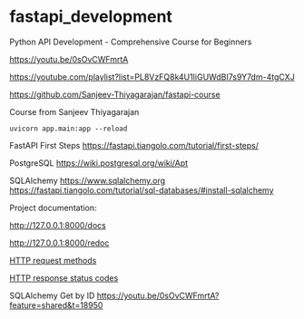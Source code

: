 # fastapi_development

Python API Development - Comprehensive Course for Beginners 

https://youtu.be/0sOvCWFmrtA

https://youtube.com/playlist?list=PL8VzFQ8k4U1IiGUWdBI7s9Y7dm-4tgCXJ

https://github.com/Sanjeev-Thiyagarajan/fastapi-course

Course from Sanjeev Thiyagarajan

```
uvicorn app.main:app --reload
```

FastAPI First Steps https://fastapi.tiangolo.com/tutorial/first-steps/

PostgreSQL https://wiki.postgresql.org/wiki/Apt

SQLAlchemy https://www.sqlalchemy.org 
https://fastapi.tiangolo.com/tutorial/sql-databases/#install-sqlalchemy

Project documentation: 

http://127.0.0.1:8000/docs

http://127.0.0.1:8000/redoc

[HTTP request methods](https://developer.mozilla.org/en-US/docs/Web/HTTP/Methods)

[HTTP response status codes](https://developer.mozilla.org/en-US/docs/Web/HTTP/Status)

SQLAlchemy Get by ID https://youtu.be/0sOvCWFmrtA?feature=shared&t=18950